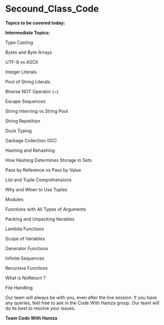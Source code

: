 # Secound_Class_Code

**Topics to be covered today:**




**Intermediate Topics:**






Type Casting





Bytes and Byte Arrays






UTF-8 vs ASCII







Integer Literals





Pool of String Literals





Bitwise NOT Operator (~)





Escape Sequences






String Interning vs String Pool








String Repetition







Duck Typing







Garbage Collection (GC)








Hashing and Rehashing









How Hashing Determines Storage in Sets








Pass by Reference vs Pass by Value







List and Tuple Comprehensions







Why and When to Use Tuples






Modules







Functions with All Types of Arguments







Packing and Unpacking Iterables






Lambda Functions







Scope of Variables






Generator Functions








Infinite Sequences







Recursive Functions







What is NoReturn ?







File Handling





Our team will always be with you, even after the live session. If you have any queries, feel free to ask in the Code With Hamza group. Our team will do its best to resolve your issues.









**Team
Code With Hamza**
